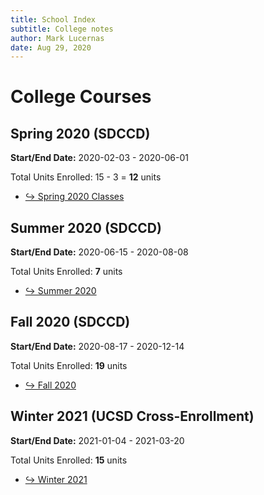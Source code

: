 ```yaml
---
title: School Index
subtitle: College notes
author: Mark Lucernas
date: Aug 29, 2020
---
```



# College Courses

## Spring 2020 (SDCCD)

**Start/End Date:** 2020-02-03 - 2020-06-01

Total Units Enrolled: 15 - 3 = **12** units

- [↪ Spring 2020 Classes](spring-2020/index)


## Summer 2020 (SDCCD)

**Start/End Date:** 2020-06-15 - 2020-08-08

Total Units Enrolled: **7** units

- [↪ Summer 2020](summer-2020/index)


## Fall 2020 (SDCCD)

**Start/End Date:** 2020-08-17 - 2020-12-14

Total Units Enrolled: **19** units

- [↪ Fall 2020](fall-2020/index)


## Winter 2021 (UCSD Cross-Enrollment)

**Start/End Date:** 2021-01-04 - 2021-03-20

Total Units Enrolled: **15** units

- [↪ Winter 2021](winter-2021/index)

